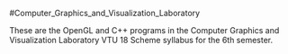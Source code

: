 #Computer_Graphics_and_Visualization_Laboratory 

These are the OpenGL and C++ programs in the Computer Graphics and Visualization Laboratory VTU 18 Scheme syllabus for the 6th semester.

